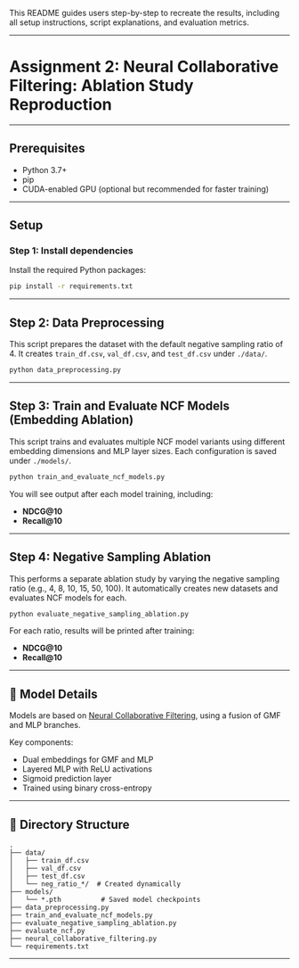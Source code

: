 
This README guides users step-by-step to recreate the results, including all setup instructions, script explanations, and evaluation metrics.

---

# Assignment 2: Neural Collaborative Filtering: Ablation Study Reproduction

---

## Prerequisites

- Python 3.7+
- pip
- CUDA-enabled GPU (optional but recommended for faster training)

---

## Setup

### Step 1: Install dependencies
Install the required Python packages:
```bash
pip install -r requirements.txt
```

---

## Step 2: Data Preprocessing

This script prepares the dataset with the default negative sampling ratio of 4. It creates `train_df.csv`, `val_df.csv`, and `test_df.csv` under `./data/`.

```bash
python data_preprocessing.py
```

---

## Step 3: Train and Evaluate NCF Models (Embedding Ablation)

This script trains and evaluates multiple NCF model variants using different embedding dimensions and MLP layer sizes. Each configuration is saved under `./models/`.

```bash
python train_and_evaluate_ncf_models.py
```

You will see output after each model training, including:
- **NDCG@10**
- **Recall@10**

---

## Step 4: Negative Sampling Ablation

This performs a separate ablation study by varying the negative sampling ratio (e.g., 4, 8, 10, 15, 50, 100). It automatically creates new datasets and evaluates NCF models for each.

```bash
python evaluate_negative_sampling_ablation.py
```

For each ratio, results will be printed after training:
- **NDCG@10**
- **Recall@10**

---

## 🧠 Model Details

Models are based on [Neural Collaborative Filtering](https://arxiv.org/abs/1708.05031), using a fusion of GMF and MLP branches.

Key components:
- Dual embeddings for GMF and MLP
- Layered MLP with ReLU activations
- Sigmoid prediction layer
- Trained using binary cross-entropy

---

## 📁 Directory Structure

```text
.
├── data/
│   ├── train_df.csv
│   ├── val_df.csv
│   ├── test_df.csv
│   └── neg_ratio_*/  # Created dynamically
├── models/
│   └── *.pth          # Saved model checkpoints
├── data_preprocessing.py
├── train_and_evaluate_ncf_models.py
├── evaluate_negative_sampling_ablation.py
├── evaluate_ncf.py
├── neural_collaborative_filtering.py
└── requirements.txt
```

---